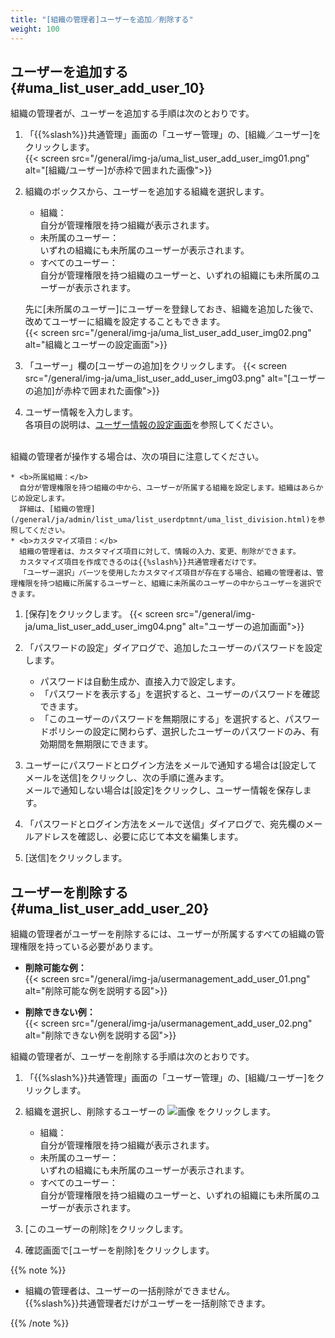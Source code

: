 ```yaml
---
title: "[組織の管理者]ユーザーを追加／削除する"
weight: 100
---
```


## ユーザーを追加する {#uma_list_user_add_user_10}

組織の管理者が、ユーザーを追加する手順は次のとおりです。

1. 「{{%slash%}}共通管理」画面の「ユーザー管理」の、[組織／ユーザー]をクリックします。  
  {{< screen src="/general/img-ja/uma_list_user_add_user_img01.png"  alt="[組織/ユーザー]が赤枠で囲まれた画像">}}

1. 組織のボックスから、ユーザーを追加する組織を選択します。  

    * 組織：  
      自分が管理権限を持つ組織が表示されます。
    * 未所属のユーザー：  
      いずれの組織にも未所属のユーザーが表示されます。
    * すべてのユーザー：  
      自分が管理権限を持つ組織のユーザーと、いずれの組織にも未所属のユーザーが表示されます。  

    先に[未所属のユーザー]にユーザーを登録しておき、組織を追加した後で、改めてユーザーに組織を設定することもできます。  
    {{< screen src="/general/img-ja/uma_list_user_add_user_img02.png"  alt="組織とユーザーの設定画面">}}

1. 「ユーザー」欄の[ユーザーの追加]をクリックします。
  {{< screen src="/general/img-ja/uma_list_user_add_user_img03.png"  alt="[ユーザーの追加]が赤枠で囲まれた画像">}}

1. ユーザー情報を入力します。  
  各項目の説明は、[ユーザー情報の設定画面](/general/ja/admin/list_useradmin/list_user/user_details.html)を参照してください。  
  <br>
  組織の管理者が操作する場合は、次の項目に注意してください。  

    * <b>所属組織：</b>  
      自分が管理権限を持つ組織の中から、ユーザーが所属する組織を設定します。組織はあらかじめ設定します。  
      詳細は、[組織の管理](/general/ja/admin/list_uma/list_userdptmnt/uma_list_division.html)を参照してください。  
    * <b>カスタマイズ項目：</b>  
      組織の管理者は、カスタマイズ項目に対して、情報の入力、変更、削除ができます。  
      カスタマイズ項目を作成できるのは{{%slash%}}共通管理者だけです。  
      「ユーザー選択」パーツを使用したカスタマイズ項目が存在する場合、組織の管理者は、管理権限を持つ組織に所属するユーザーと、組織に未所属のユーザーの中からユーザーを選択できます。

1. [保存]をクリックします。
  {{< screen src="/general/img-ja/uma_list_user_add_user_img04.png"  alt="ユーザーの追加画面">}}

1. 「パスワードの設定」ダイアログで、追加したユーザーのパスワードを設定します。

    * パスワードは自動生成か、直接入力で設定します。
    * 「パスワードを表示する」を選択すると、ユーザーのパスワードを確認できます。
    * 「このユーザーのパスワードを無期限にする」を選択すると、パスワードポリシーの設定に関わらず、選択したユーザーのパスワードのみ、有効期間を無期限にできます。

1. ユーザーにパスワードとログイン方法をメールで通知する場合は[設定してメールを送信]をクリックし、次の手順に進みます。  
  メールで通知しない場合は[設定]をクリックし、ユーザー情報を保存します。

1. 「パスワードとログイン方法をメールで送信」ダイアログで、宛先欄のメールアドレスを確認し、必要に応じて本文を編集します。

1. [送信]をクリックします。

## ユーザーを削除する {#uma_list_user_add_user_20}

組織の管理者がユーザーを削除するには、ユーザーが所属するすべての組織の管理権限を持っている必要があります。

* <b>削除可能な例：</b>  
  {{< screen src="/general/img-ja/usermanagement_add_user_01.png"  alt="削除可能な例を説明する図">}}  

* <b>削除できない例：</b>  
  {{< screen src="/general/img-ja/usermanagement_add_user_02.png"  alt="削除できない例を説明する図">}}  

組織の管理者が、ユーザーを削除する手順は次のとおりです。

1. 「{{%slash%}}共通管理」画面の「ユーザー管理」の、[組織/ユーザー]をクリックします。

1. 組織を選択し、削除するユーザーの ![画像](/general/img/slash_edit_icon.png) をクリックします。

    * 組織：  
      自分が管理権限を持つ組織が表示されます。
    * 未所属のユーザー：  
      いずれの組織にも未所属のユーザーが表示されます。
    * すべてのユーザー：  
      自分が管理権限を持つ組織のユーザーと、いずれの組織にも未所属のユーザーが表示されます。

1. [このユーザーの削除]をクリックします。

1. 確認画面で[ユーザーを削除]をクリックします。

{{% note %}}

* 組織の管理者は、ユーザーの一括削除ができません。  
  {{%slash%}}共通管理者だけがユーザーを一括削除できます。

{{% /note %}}
